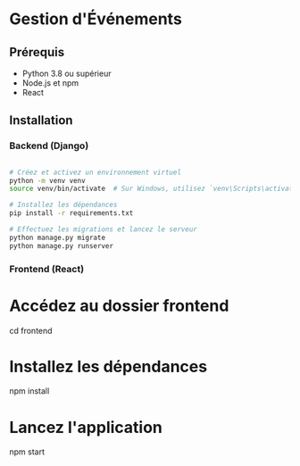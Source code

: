 # Gestion d'Événements

## Prérequis

- Python 3.8 ou supérieur
- Node.js et npm
- React

## Installation

### Backend (Django)

```bash

# Créez et activez un environnement virtuel
python -m venv venv
source venv/bin/activate  # Sur Windows, utilisez `venv\Scripts\activate`

# Installez les dépendances
pip install -r requirements.txt

# Effectuez les migrations et lancez le serveur
python manage.py migrate
python manage.py runserver

```

### Frontend (React)

# Accédez au dossier frontend
cd frontend

# Installez les dépendances
npm install

# Lancez l'application
npm start
